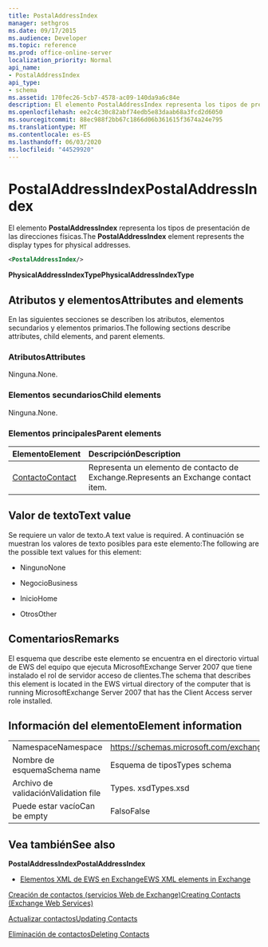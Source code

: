 ```yaml
---
title: PostalAddressIndex
manager: sethgros
ms.date: 09/17/2015
ms.audience: Developer
ms.topic: reference
ms.prod: office-online-server
localization_priority: Normal
api_name:
- PostalAddressIndex
api_type:
- schema
ms.assetid: 170fec26-5cb7-4578-ac09-140da9a6c84e
description: El elemento PostalAddressIndex representa los tipos de presentación de las direcciones físicas.
ms.openlocfilehash: ee2c4c30c82abf74edb5e83daab68a3fcd2d6050
ms.sourcegitcommit: 88ec988f2bb67c1866d06b361615f3674a24e795
ms.translationtype: MT
ms.contentlocale: es-ES
ms.lasthandoff: 06/03/2020
ms.locfileid: "44529920"
---
```

# <a name="postaladdressindex"></a><span data-ttu-id="fddbd-103">PostalAddressIndex</span><span class="sxs-lookup"><span data-stu-id="fddbd-103">PostalAddressIndex</span></span>

<span data-ttu-id="fddbd-104">El elemento **PostalAddressIndex** representa los tipos de presentación de las direcciones físicas.</span><span class="sxs-lookup"><span data-stu-id="fddbd-104">The **PostalAddressIndex** element represents the display types for physical addresses.</span></span> 
  
```xml
<PostalAddressIndex/>
```

 <span data-ttu-id="fddbd-105">**PhysicalAddressIndexType**</span><span class="sxs-lookup"><span data-stu-id="fddbd-105">**PhysicalAddressIndexType**</span></span>
## <a name="attributes-and-elements"></a><span data-ttu-id="fddbd-106">Atributos y elementos</span><span class="sxs-lookup"><span data-stu-id="fddbd-106">Attributes and elements</span></span>

<span data-ttu-id="fddbd-107">En las siguientes secciones se describen los atributos, elementos secundarios y elementos primarios.</span><span class="sxs-lookup"><span data-stu-id="fddbd-107">The following sections describe attributes, child elements, and parent elements.</span></span>
  
### <a name="attributes"></a><span data-ttu-id="fddbd-108">Atributos</span><span class="sxs-lookup"><span data-stu-id="fddbd-108">Attributes</span></span>

<span data-ttu-id="fddbd-109">Ninguna.</span><span class="sxs-lookup"><span data-stu-id="fddbd-109">None.</span></span>
  
### <a name="child-elements"></a><span data-ttu-id="fddbd-110">Elementos secundarios</span><span class="sxs-lookup"><span data-stu-id="fddbd-110">Child elements</span></span>

<span data-ttu-id="fddbd-111">Ninguna.</span><span class="sxs-lookup"><span data-stu-id="fddbd-111">None.</span></span>
  
### <a name="parent-elements"></a><span data-ttu-id="fddbd-112">Elementos principales</span><span class="sxs-lookup"><span data-stu-id="fddbd-112">Parent elements</span></span>

|<span data-ttu-id="fddbd-113">**Elemento**</span><span class="sxs-lookup"><span data-stu-id="fddbd-113">**Element**</span></span>|<span data-ttu-id="fddbd-114">**Descripción**</span><span class="sxs-lookup"><span data-stu-id="fddbd-114">**Description**</span></span>|
|:-----|:-----|
|[<span data-ttu-id="fddbd-115">Contacto</span><span class="sxs-lookup"><span data-stu-id="fddbd-115">Contact</span></span>](contact.md) <br/> |<span data-ttu-id="fddbd-116">Representa un elemento de contacto de Exchange.</span><span class="sxs-lookup"><span data-stu-id="fddbd-116">Represents an Exchange contact item.</span></span>  <br/> |
   
## <a name="text-value"></a><span data-ttu-id="fddbd-117">Valor de texto</span><span class="sxs-lookup"><span data-stu-id="fddbd-117">Text value</span></span>

<span data-ttu-id="fddbd-118">Se requiere un valor de texto.</span><span class="sxs-lookup"><span data-stu-id="fddbd-118">A text value is required.</span></span> <span data-ttu-id="fddbd-119">A continuación se muestran los valores de texto posibles para este elemento:</span><span class="sxs-lookup"><span data-stu-id="fddbd-119">The following are the possible text values for this element:</span></span>
  
- <span data-ttu-id="fddbd-120">Ninguno</span><span class="sxs-lookup"><span data-stu-id="fddbd-120">None</span></span>
    
- <span data-ttu-id="fddbd-121">Negocio</span><span class="sxs-lookup"><span data-stu-id="fddbd-121">Business</span></span>
    
- <span data-ttu-id="fddbd-122">Inicio</span><span class="sxs-lookup"><span data-stu-id="fddbd-122">Home</span></span>
    
- <span data-ttu-id="fddbd-123">Otros</span><span class="sxs-lookup"><span data-stu-id="fddbd-123">Other</span></span>
    
## <a name="remarks"></a><span data-ttu-id="fddbd-124">Comentarios</span><span class="sxs-lookup"><span data-stu-id="fddbd-124">Remarks</span></span>

<span data-ttu-id="fddbd-125">El esquema que describe este elemento se encuentra en el directorio virtual de EWS del equipo que ejecuta MicrosoftExchange Server 2007 que tiene instalado el rol de servidor acceso de clientes.</span><span class="sxs-lookup"><span data-stu-id="fddbd-125">The schema that describes this element is located in the EWS virtual directory of the computer that is running MicrosoftExchange Server 2007 that has the Client Access server role installed.</span></span>
  
## <a name="element-information"></a><span data-ttu-id="fddbd-126">Información del elemento</span><span class="sxs-lookup"><span data-stu-id="fddbd-126">Element information</span></span>

|||
|:-----|:-----|
|<span data-ttu-id="fddbd-127">Namespace</span><span class="sxs-lookup"><span data-stu-id="fddbd-127">Namespace</span></span>  <br/> |https://schemas.microsoft.com/exchange/services/2006/types  <br/> |
|<span data-ttu-id="fddbd-128">Nombre de esquema</span><span class="sxs-lookup"><span data-stu-id="fddbd-128">Schema name</span></span>  <br/> |<span data-ttu-id="fddbd-129">Esquema de tipos</span><span class="sxs-lookup"><span data-stu-id="fddbd-129">Types schema</span></span>  <br/> |
|<span data-ttu-id="fddbd-130">Archivo de validación</span><span class="sxs-lookup"><span data-stu-id="fddbd-130">Validation file</span></span>  <br/> |<span data-ttu-id="fddbd-131">Types. xsd</span><span class="sxs-lookup"><span data-stu-id="fddbd-131">Types.xsd</span></span>  <br/> |
|<span data-ttu-id="fddbd-132">Puede estar vacío</span><span class="sxs-lookup"><span data-stu-id="fddbd-132">Can be empty</span></span>  <br/> |<span data-ttu-id="fddbd-133">Falso</span><span class="sxs-lookup"><span data-stu-id="fddbd-133">False</span></span>  <br/> |
   
## <a name="see-also"></a><span data-ttu-id="fddbd-134">Vea también</span><span class="sxs-lookup"><span data-stu-id="fddbd-134">See also</span></span>



 <span data-ttu-id="fddbd-135">**PostalAddressIndex**</span><span class="sxs-lookup"><span data-stu-id="fddbd-135">**PostalAddressIndex**</span></span>


- [<span data-ttu-id="fddbd-136">Elementos XML de EWS en Exchange</span><span class="sxs-lookup"><span data-stu-id="fddbd-136">EWS XML elements in Exchange</span></span>](ews-xml-elements-in-exchange.md)


[<span data-ttu-id="fddbd-137">Creación de contactos (servicios Web de Exchange)</span><span class="sxs-lookup"><span data-stu-id="fddbd-137">Creating Contacts (Exchange Web Services)</span></span>](https://msdn.microsoft.com/library/4845917e-70d1-481c-bbd7-011ec6571789%28Office.15%29.aspx)
  
[<span data-ttu-id="fddbd-138">Actualizar contactos</span><span class="sxs-lookup"><span data-stu-id="fddbd-138">Updating Contacts</span></span>](https://msdn.microsoft.com/library/9a865953-b94a-4229-b632-2dee433314be%28Office.15%29.aspx)
  
[<span data-ttu-id="fddbd-139">Eliminación de contactos</span><span class="sxs-lookup"><span data-stu-id="fddbd-139">Deleting Contacts</span></span>](https://msdn.microsoft.com/library/fcc3dc84-cd3e-455e-a1a7-ae6921c9b588%28Office.15%29.aspx)

